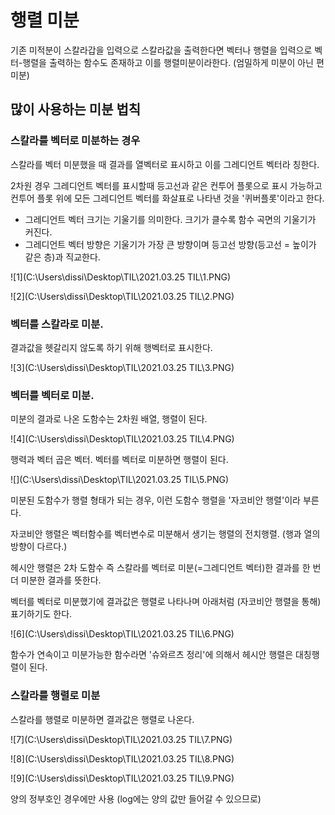 # 행렬 미분



기존 미적분이 스칼라갑을 입력으로 스칼라값을 출력한다면 벡터나 행렬을 입력으로 벡터-행렬을 출력하는 함수도 존재하고 이를 행렬미분이라한다. (엄밀하게 미분이 아닌 편미분)



## 많이 사용하는 미분 법칙



### 스칼라를 벡터로 미분하는 경우

스칼라를 벡터 미분했을 때 결과를 열벡터로 표시하고 이를 그레디언트 벡터라 칭한다.

2차원 경우 그레디언트 벡터를 표시할때 등고선과 같은 컨투어 플롯으로 표시 가능하고 컨투어 플롯 위에 모든 그레디언트 벡터를 화살표로 나타낸 것을 '퀴버플롯'이라고 한다.

- 그레디언트 벡터 크기는 기울기를 의미한다. 크기가 클수록 함수 곡면의 기울기가 커진다.
- 그레디언트 벡터 방향은 기울기가 가장 큰 방향이며 등고선 방향(등고선 = 높이가 같은 층)과 직교한다.



![1](C:\Users\dissi\Desktop\TIL\2021.03.25 TIL\1.PNG)

![2](C:\Users\dissi\Desktop\TIL\2021.03.25 TIL\2.PNG)

### 벡터를 스칼라로 미분. 

결과값을 헷갈리지 않도록 하기 위해 행벡터로 표시한다.

![3](C:\Users\dissi\Desktop\TIL\2021.03.25 TIL\3.PNG)

### 벡터를 벡터로 미분.

미분의 결과로 나온 도함수는 2차원 배열, 행렬이 된다.

![4](C:\Users\dissi\Desktop\TIL\2021.03.25 TIL\4.PNG)

행력과 벡터 곱은 벡터. 벡터를 벡터로 미분하면 행렬이 된다.

![](C:\Users\dissi\Desktop\TIL\2021.03.25 TIL\5.PNG)



미분된 도함수가 행렬 형태가 되는 경우, 이런 도함수 행렬을 '자코비안 행렬'이라 부른다. 

자코비안 행렬은 벡터함수를 벡터변수로 미분해서 생기는 행렬의 전치행렬. (행과 열의 방향이 다르다.)



헤시안 행렬은 2차 도함수 즉 스칼라를 벡터로 미분(=그레디언트 벡터)한 결과를 한 번더 미분한 결과를  뜻한다.

벡터를 벡터로 미분했기에 결과값은 행렬로 나타나며 아래처럼 (자코비안 행렬을 통해)표기하기도 한다.

![6](C:\Users\dissi\Desktop\TIL\2021.03.25 TIL\6.PNG)

함수가 연속이고 미분가능한 함수라면 '슈와르츠 정리'에 의해서 헤시안 행렬은 대칭행렬이 된다.



### 스칼라를 행렬로 미분

스칼라를 행렬로 미분하면 결과값은 행렬로 나온다.



![7](C:\Users\dissi\Desktop\TIL\2021.03.25 TIL\7.PNG)

![8](C:\Users\dissi\Desktop\TIL\2021.03.25 TIL\8.PNG)

![9](C:\Users\dissi\Desktop\TIL\2021.03.25 TIL\9.PNG)

양의 정부호인 경우에만 사용 (log에는 양의 값만 들어갈 수 있으므로)